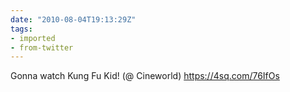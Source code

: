 ```yaml
---
date: "2010-08-04T19:13:29Z"
tags:
- imported
- from-twitter
---
```

Gonna watch Kung Fu Kid\! \(@ Cineworld\) https://4sq.com/76IfOs
